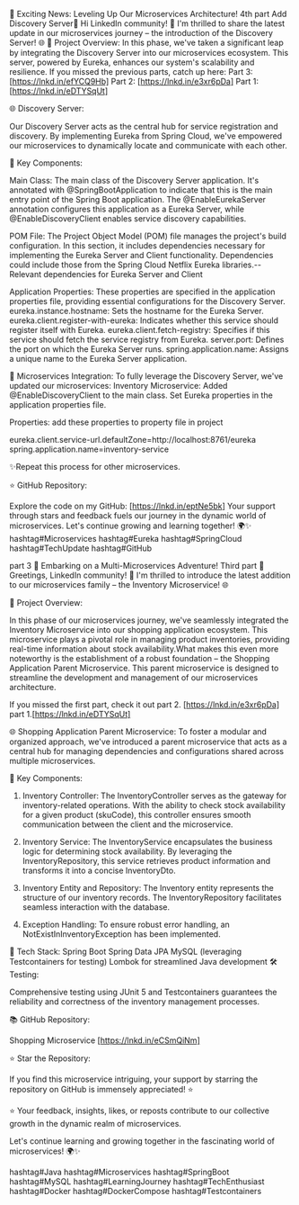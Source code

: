 🚀 Exciting News: Leveling Up Our Microservices Architecture! 4th part  Add Discovery Server🚀 
Hi LinkedIn community! 👋 I'm thrilled to share the latest update in our microservices journey – the introduction of the Discovery Server! 🌐
📁 Project Overview:
In this phase, we've taken a significant leap by integrating the Discovery Server into our microservices ecosystem. This server, powered by Eureka, enhances our system's scalability and resilience.
If you missed the previous parts, catch up here:
Part 3: [https://lnkd.in/efYCQ9Hb]
Part 2: [https://lnkd.in/e3xr6pDa]
Part 1: [https://lnkd.in/eDTYSqUt]

🌐 Discovery Server:

Our Discovery Server acts as the central hub for service registration and discovery. By implementing Eureka from Spring Cloud, we've empowered our microservices to dynamically locate and communicate with each other.

🚀 Key Components:

Main Class: 
The main class of the Discovery Server application. It's annotated with @SpringBootApplication to indicate that this is the main entry point of the Spring Boot application. The @EnableEurekaServer annotation configures this application as a Eureka Server, while @EnableDiscoveryClient enables service discovery capabilities.

POM File:
The Project Object Model (POM) file manages the project's build configuration. In this section, it includes dependencies necessary for implementing the Eureka Server and Client functionality. Dependencies could include those from the Spring Cloud Netflix Eureka libraries.-- Relevant dependencies for Eureka Server and Client 

Application Properties: 
These properties are specified in the application properties file, providing essential configurations for the Discovery Server.
eureka.instance.hostname: Sets the hostname for the Eureka Server.
eureka.client.register-with-eureka: Indicates whether this service should register itself with Eureka.
eureka.client.fetch-registry: Specifies if this service should fetch the service registry from Eureka.
server.port: Defines the port on which the Eureka Server runs.
spring.application.name: Assigns a unique name to the Eureka Server application.

🔄 Microservices Integration:
To fully leverage the Discovery Server, we've updated our microservices:
Inventory Microservice:
Added @EnableDiscoveryClient to the main class.
Set Eureka properties in the application properties file.

Properties: 
add these properties to property file in project

eureka.client.service-url.defaultZone=http://localhost:8761/eureka
spring.application.name=inventory-service

✨Repeat this process for other microservices.

⭐ GitHub Repository:

Explore the code on my GitHub: [https://lnkd.in/eptNe5bk]
Your support through stars and feedback fuels our journey in the dynamic world of microservices. Let's continue growing and learning together! 🌍✨
hashtag#Microservices hashtag#Eureka hashtag#SpringCloud hashtag#TechUpdate hashtag#GitHub

part 3
🚀 Embarking on a Multi-Microservices Adventure! Third part 🚀
Greetings, LinkedIn community! 👋 I'm thrilled to introduce the latest addition to our microservices family – the Inventory Microservice! 🌐

📁 Project Overview:

In this phase of our microservices journey, we've seamlessly integrated the Inventory Microservice into our shopping application ecosystem. This microservice plays a pivotal role in managing product inventories, providing real-time information about stock availability.What makes this even more noteworthy is the establishment of a robust foundation – the Shopping Application Parent Microservice. This parent microservice is designed to streamline the development and management of our microservices architecture.

If you missed the first part, check it out
part 2. [https://lnkd.in/e3xr6pDa]
part 1.[https://lnkd.in/eDTYSqUt]

🌐 Shopping Application Parent Microservice:
To foster a modular and organized approach, we've introduced a parent microservice that acts as a central hub for managing dependencies and configurations shared across multiple microservices.

🚀 Key Components:

1. Inventory Controller:
The InventoryController serves as the gateway for inventory-related 
operations.
With the ability to check stock availability for a given product (skuCode), this controller ensures smooth communication between the client and the microservice.

2. Inventory Service:
The InventoryService encapsulates the business logic for determining stock availability.
By leveraging the InventoryRepository, this service retrieves product information and transforms it into a concise InventoryDto.

3. Inventory Entity and Repository:
The Inventory entity represents the structure of our inventory records.
The InventoryRepository facilitates seamless interaction with the database.

4. Exception Handling:
To ensure robust error handling, an NotExistInInventoryException has been implemented.

🔧 Tech Stack:
Spring Boot
Spring Data JPA
MySQL (leveraging Testcontainers for testing)
Lombok for streamlined Java development
🛠️ Testing:

Comprehensive testing using JUnit 5 and Testcontainers guarantees the reliability and correctness of the inventory management processes.

📚 GitHub Repository:

Shopping Microservice [https://lnkd.in/eCSmQiNm]

⭐ Star the Repository:

If you find this microservice intriguing, your support by starring the repository on GitHub is immensely appreciated! ⭐

⭐
Your feedback, insights, likes, or reposts contribute to our collective growth in the dynamic realm of microservices.

Let's continue learning and growing together in the fascinating world of microservices! 🌍✨

hashtag#Java hashtag#Microservices hashtag#SpringBoot hashtag#MySQL hashtag#LearningJourney hashtag#TechEnthusiast hashtag#Docker hashtag#DockerCompose hashtag#Testcontainers
